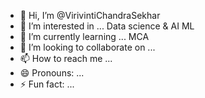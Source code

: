- 👋 Hi, I’m @VirivintiChandraSekhar
- 👀 I’m interested in ... Data science & AI ML
- 🌱 I’m currently learning ... MCA
- 💞️ I’m looking to collaborate on ...
- 📫 How to reach me ...
- 😄 Pronouns: ...
- ⚡ Fun fact: ...

<!---
VirivintiChandraSekhar/VirivintiChandraSekhar is a ✨ special ✨ repository because its `README.md` (this file) appears on your GitHub profile.
You can click the Preview link to take a look at your changes.
--->
